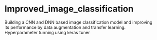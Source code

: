 # Improved_image_classification
Building a CNN and DNN based image classification model and improving its performance by data augmentation and transfer learning. Hyperparameter tunning using keras tuner
